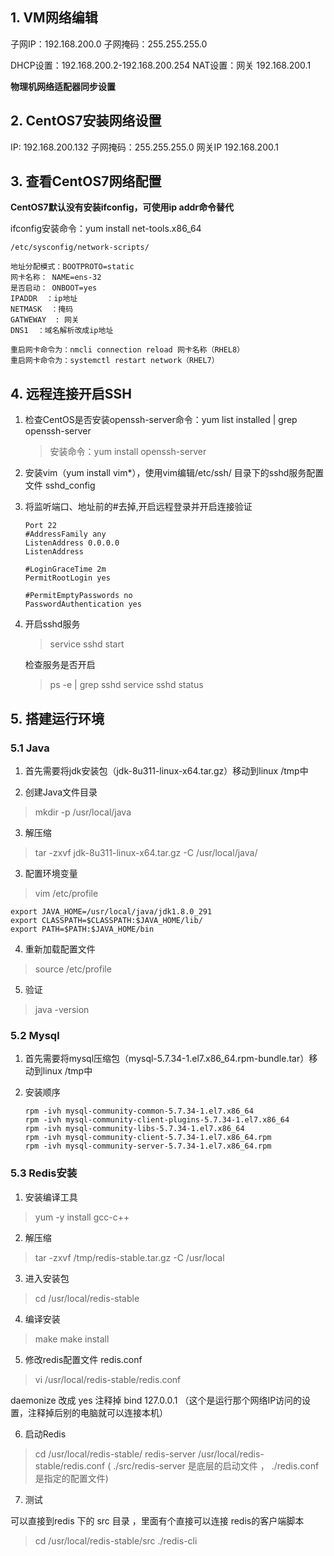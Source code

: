 ## 1. VM网络编辑

子网IP：192.168.200.0
子网掩码：255.255.255.0

DHCP设置：192.168.200.2-192.168.200.254
NAT设置：网关 192.168.200.1

**物理机网络适配器同步设置**

## 2. CentOS7安装网络设置

IP: 192.168.200.132
子网掩码：255.255.255.0
网关IP 192.168.200.1

## 3. 查看CentOS7网络配置

**CentOS7默认没有安装ifconfig，可使用ip addr命令替代**

ifconfig安装命令：yum install net-tools.x86_64

```
/etc/sysconfig/network-scripts/

地址分配模式：BOOTPROTO=static
网卡名称： NAME=ens-32
是否启动： ONBOOT=yes
IPADDR  ：ip地址
NETMASK  ：掩码
GATWEWAY  : 网关
DNS1  ：域名解析改成ip地址

重启网卡命令为：nmcli connection reload 网卡名称（RHEL8）
重启网卡命令为：systemctl restart network（RHEL7）
```

## 4. 远程连接开启SSH

1. 检查CentOS是否安装openssh-server命令：yum list installed | grep openssh-server
   > 安装命令：yum install openssh-server

2. 安装vim（yum install vim*），使用vim编辑/etc/ssh/ 目录下的sshd服务配置文件 sshd_config

3. 将监听端口、地址前的#去掉,开启远程登录并开启连接验证
   ```shell
   Port 22
   #AddressFamily any
   ListenAddress 0.0.0.0
   ListenAddress
   
   #LoginGraceTime 2m
   PermitRootLogin yes

   #PermitEmptyPasswords no
   PasswordAuthentication yes
   ```

4. 开启sshd服务
   > service sshd start
   
   检查服务是否开启
   > ps -e | grep sshd
   > service sshd status

## 5. 搭建运行环境
### 5.1 Java

 1. 首先需要将jdk安装包（jdk-8u311-linux-x64.tar.gz）移动到linux /tmp中

 2. 创建Java文件目录
 > mkdir -p /usr/local/java

 3. 解压缩
 > tar -zxvf jdk-8u311-linux-x64.tar.gz -C /usr/local/java/

 3. 配置环境变量
 > vim /etc/profile

 ```shell
 export JAVA_HOME=/usr/local/java/jdk1.8.0_291
 export CLASSPATH=$CLASSPATH:$JAVA_HOME/lib/
 export PATH=$PATH:$JAVA_HOME/bin
 ```

 4. 重新加载配置文件
 > source /etc/profile

 5. 验证
 > java -version

 ### 5.2 Mysql

1. 首先需要将mysql压缩包（mysql-5.7.34-1.el7.x86_64.rpm-bundle.tar）移动到linux /tmp中
   
2. 安装顺序

    ```shell
    rpm -ivh mysql-community-common-5.7.34-1.el7.x86_64  
    rpm -ivh mysql-community-client-plugins-5.7.34-1.el7.x86_64
    rpm -ivh mysql-community-libs-5.7.34-1.el7.x86_64   
    rpm -ivh mysql-community-client-5.7.34-1.el7.x86_64.rpm  
    rpm -ivh mysql-community-server-5.7.34-1.el7.x86_64.rpm  
    ```

### 5.3 Redis安装

1. 安装编译工具
> yum -y install gcc-c++ 

2. 解压缩
> tar -zxvf /tmp/redis-stable.tar.gz -C /usr/local

3. 进入安装包
> cd /usr/local/redis-stable

4. 编译安装
> make
> make install

5. 修改redis配置文件 redis.conf
> vi /usr/local/redis-stable/redis.conf 

daemonize 改成 yes
注释掉 bind 127.0.0.1 （这个是运行那个网络IP访问的设置，注释掉后别的电脑就可以连接本机）

6. 启动Redis
> cd /usr/local/redis-stable/
> redis-server /usr/local/redis-stable/redis.conf ( ./src/redis-server 是底层的启动文件 ， ./redis.conf  是指定的配置文件)

7. 测试

  可以直接到redis 下的 src 目录 ，里面有个直接可以连接 redis的客户端脚本
  > cd /usr/local/redis-stable/src
  > ./redis-cli